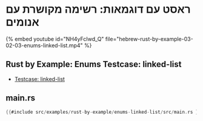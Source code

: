 # ראסט עם דוגמאות: רשימה מקושרת עם אנומים

{% embed youtube id="NH4yFcIwd_Q" file="hebrew-rust-by-example-03-02-03-enums-linked-list.mp4" %}

<div dir="ltr">

## Rust by Example: Enums Testcase: linked-list

* [Testcase: linked-list](https://doc.rust-lang.org/stable/rust-by-example/custom_types/enum/testcase_linked_list.html#testcase-linked-list)

## main.rs

```rust
{{#include src/examples/rust-by-example/enums-linked-list/src/main.rs }}
```

</div>

